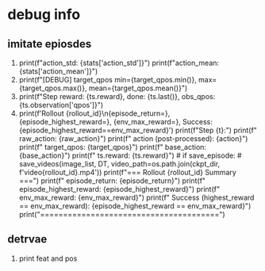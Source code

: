 # debug info
## imitate epiosdes
1. print(f"action_std: {stats['action_std']}")
        print(f"action_mean: {stats['action_mean']}")
2. print(f"[DEBUG] target_qpos min={target_qpos.min()}, max={target_qpos.max()}, mean={target_qpos.mean()}")
3. print(f"Step reward: {ts.reward}, done: {ts.last()}, obs_qpos: {ts.observation['qpos']}")
4. print(f'Rollout {rollout_id}\n{episode_return=}, {episode_highest_reward=}, {env_max_reward=}, Success: {episode_highest_reward==env_max_reward}')
        print(f"Step {t}:")
        print(f"  raw_action: {raw_action}")
        print(f"  action (post-processed): {action}")
        print(f"  target_qpos: {target_qpos}")
        print(f"  base_action: {base_action}")
        print(f"  ts.reward: {ts.reward}")
        # if save_episode:
        #     save_videos(image_list, DT, video_path=os.path.join(ckpt_dir, f'video{rollout_id}.mp4'))
    print(f"=== Rollout {rollout_id} Summary ===")
    print(f"  episode_return: {episode_return}")
    print(f"  episode_highest_reward: {episode_highest_reward}")
    print(f"  env_max_reward: {env_max_reward}")
    print(f"  Success (highest_reward == env_max_reward): {episode_highest_reward == env_max_reward}")
    print("=======================================")
## detrvae
1. print feat and pos